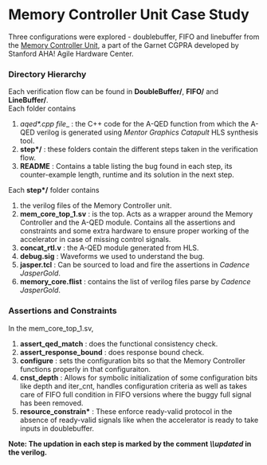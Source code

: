 # Memory Controller Unit Case Study

Three configurations were explored - doublebuffer, FIFO and linebuffer from the [Memory Controller Unit](https://github.com/StanfordAHA/garnet/tree/master/memory_core), a part of the Garnet CGPRA developed by Stanford AHA! Agile Hardware Center.  

### Directory Hierarchy

Each verification flow can be found in **DoubleBuffer/**, **FIFO/** and **LineBuffer/**.  
Each folder contains  
1. __aqed_*.cpp file__ : the C++ code for the A-QED function from which the A-QED verilog is generated using *Mentor Graphics Catapult* HLS synthesis tool.
2. __step*/__ : these folders contain the different steps taken in the verification flow. 
3. __README__ : Contains a table listing the bug found in each step, its counter-example length, runtime and its solution in the next step.

Each __step*/__ folder contains  
1. the verilog files of the Memory Controller unit.
2. __mem_core_top_1.sv__ : is the top. Acts as a wrapper around the Memory Controller and the A-QED module. Contains all the assertions and constraints and some extra hardware to ensure proper working of the accelerator in case of missing control signals.
3. __concat_rtl.v__ : the A-QED module generated from HLS.
4. __debug.sig__ : Waveforms we used to understand the bug.
5. __jasper.tcl__ : Can be sourced to load and fire the assertions in *Cadence JasperGold*.
6. __memory_core.flist__ : contains the list of verilog files parse by *Cadence JasperGold*.

### Assertions and Constraints

In the mem_core_top_1.sv,  
1. **assert_qed_match** : does the functional consistency check.
2. **assert_response_bound** : does response bound check.
3. **configure** : sets the configuration bits so that the Memory Controller functions properly in that configuraiton.
5. **cnst_depth** : Allows for symbolic initialization of some configuration bits like depth and iter_cnt, handles configuration criteria as well as takes care of FIFO full condition in FIFO versions where the buggy full signal has been removed.
6. __resource_constrain*__ : These enforce ready-valid protocol in the absence of ready-valid signals like when the accelerator is ready to take inputs in doublebuffer.

**Note: The updation in each step is marked by the comment *\\\\updated* in the verilog.**


